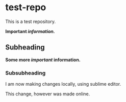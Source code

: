 # test-repo
This is a test repository.

**Important _information._**

## Subheading
**Some more *important* information.**

### Subsubheading
I am now making changes locally, using sublime editor.

This change, however was made online.
